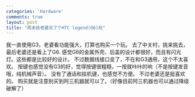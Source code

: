 ```yaml
--- 
categories: 'Hardware'
comments: true
layout: post
title: "周末给老婆买了个HTC legend(G6)玩"
---
```

我一直使用G3，老婆看功能强大，打算也购买一个玩。
去了中关村，挑来挑去，最后老婆还是看上了G6.
感觉G6的金属外壳、后盖的设计都很好，而且有闪光灯。这些都是比较好的设计。
不过数据线接口变了，不在和G3通用，这个不太喜欢。
按键也感觉没有G3的好，觉得按键很粗糙，一按就咔咔的响（不是按键发音哦，纯机械声音）。
没有了通话和挂机键，也感觉不方便。
不过老婆还是挺喜欢的。
购买就是注意别买到阿三机器就可以了。（好像目前阿三机器也可以通过降级破解了）
